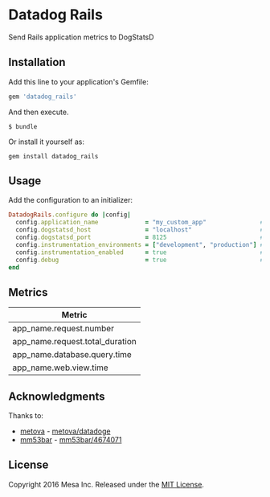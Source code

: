 Datadog Rails
=============

Send Rails application metrics to DogStatsD

## Installation

Add this line to your application's Gemfile:

```ruby
gem 'datadog_rails'
```

And then execute.

```shell
$ bundle
```

Or install it yourself as:

```shell
gem install datadog_rails
```

## Usage

Add the configuration to an initializer:

```ruby
DatadogRails.configure do |config|
  config.application_name             = "my_custom_app"               # default: Rails app name
  config.dogstatsd_host               = "localhost"                   # default: "localhost"
  config.dogstatsd_port               = 8125                          # default: 8125
  config.instrumentation_environments = ["development", "production"] # default: ["production"]
  config.instrumentation_enabled      = true                          # default: true
  config.debug                        = true                          # default: false
end
```

## Metrics

| Metric                           |
| -------------------------------- |
| app_name.request.number          |
| app_name.request.total_duration  |
| app_name.database.query.time     | 
| app_name.web.view.time           | 

## Acknowledgments

Thanks to:

+ [metova](https://github.com/metova) - [metova/datadoge](https://github.com/metova/datadoge)
+ [mm53bar](https://github.com/mm53bar) - [mm53bar/4674071](https://gist.github.com/mm53bar/4674071)

## License

Copyright 2016 Mesa Inc. Released under the [MIT License](LICENSE).
